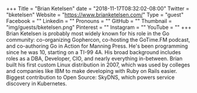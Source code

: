 +++
Title = "Brian Ketelsen"
date = "2018-11-17T08:32:02-08:00"
Twitter = "bketelsen"
Website = "https://www.brianketelsen.com/"
Type = "guest"
Facebook = ""
Linkedin = ""
Pronouns = ""
GitHub = ""
Thumbnail = "img/guests/bketelsen.png"
Pinterest = ""
Instagram = ""
YouTube = ""
+++
Brian Ketelsen is probably most widely known for his role in the Go community: co-organizing Gophercon, co-hosting the GoTime.FM podcast, and co-authoring Go in Action for Manning Press. He's been programming since he was 10, starting on a TI-99 4A. His broad background includes roles as a DBA, Developer, CIO, and nearly everything in-between. Brian built his first custom Linux distribution in 2007, which was used by colleges and companies like IBM to make developing with Ruby on Rails easier. Biggest contribution to Open Source: SkyDNS, which powers service discovery in Kubernetes.
